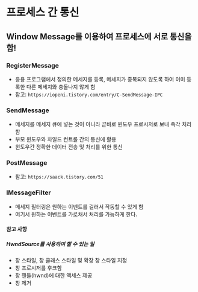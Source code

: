 # 프로세스 간 통신
## Window Message를 이용하여 프로세스에 서로 통신을 함!

### RegisterMessage
- 응용 프로그램에서 정의한 메세지를 등록, 메세지가 중복되지 않도록 하여 이미 등록한 다른 메세지와 충돌나지 않게 함
- 참고: `https://iopeni.tistory.com/entry/C-SendMessage-IPC`

### SendMessage
- 메세지를 메세지 큐에 넣는 것이 아니라 곧바로 윈도우 프로시저로 보내 즉각 처리함
- 부모 윈도우와 차일드 컨트롤 간의 통신에 활용
- 윈도우간 정확한 데이터 전송 및 처리를 위한 통신

### PostMessage
- 참고: `https://saack.tistory.com/51`

### IMessageFilter
- 메세지 필터링은 원하는 이벤트를 걸러서 작동할 수 있게 함
- 여기서 원하는 이벤트를 가로채서 처리를 가능하게 한다.


#### 참고 사항
##### HwndSource를 사용하여 할 수 있는 일
- 창 스타일, 창 클래스 스타일 및 확장 창 스타일 지정
- 창 프로시저를 후크함
- 창 핸들(hwnd)에 대한 액세스 제공
- 창 제거